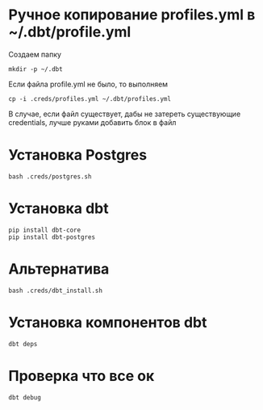# Ручное копирование profiles.yml в ~/.dbt/profile.yml

Создаем папку
```
mkdir -p ~/.dbt
```

Если файла profile.yml не было, то выполняем
```
cp -i .creds/profiles.yml ~/.dbt/profiles.yml
```

В случае, если файл существует, дабы не затереть существующие credentials, лучше руками добавить блок в файл

# Установка Postgres
  
```
bash .creds/postgres.sh
```

# Установка dbt 

```
pip install dbt-core
pip install dbt-postgres
```

# Альтернатива

```
bash .creds/dbt_install.sh
```

# Установка компонентов dbt 
```
dbt deps
```


# Проверка что все ок
```
dbt debug
```


